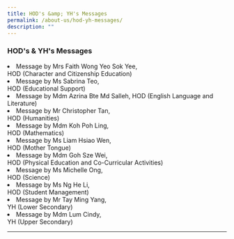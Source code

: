 ```yaml
---
title: HOD's &amp; YH's Messages
permalink: /about-us/hod-yh-messages/
description: ""
---
```

### HOD's &amp; YH's Messages

<li>Message by Mrs Faith Wong Yeo Sok Yee, <br>HOD (Character and Citizenship Education)</li>

<li>Message by Ms Sabrina Teo, <br>HOD (Educational Support)</li>

<li>Message by Mdm Azrina Bte Md Salleh, HOD (English Language and Literature)</li>

<li>Message by Mr Christopher Tan, <br>HOD (Humanities)</li>

<li>Message by Mdm Koh Poh Ling, <br>HOD (Mathematics)</li>

<li>Message by Ms Liam Hsiao Wen, <br>HOD (Mother Tongue)</li>

<li>Message by Mdm Goh Sze Wei, <br>HOD (Physical Education and Co-Curricular Activities)</li>

<li>Message by Ms Michelle Ong, <br>HOD (Science)</li>

<li>Message by Ms Ng He Li, <br>HOD (Student Management)</li>

<li>Message by Mr Tay Ming Yang, <br>YH (Lower Secondary)</li>

<li>Message by Mdm Lum Cindy, <br>YH (Upper Secondary)</li>

<hr>